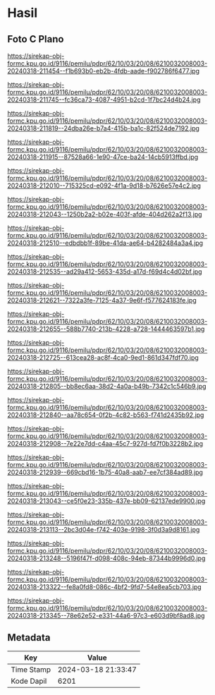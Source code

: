 # Hasil

## Foto C Plano

https://sirekap-obj-formc.kpu.go.id/9116/pemilu/pdpr/62/10/03/20/08/6210032008003-20240318-211454--f1b693b0-eb2b-4fdb-aade-f902786f6477.jpg

https://sirekap-obj-formc.kpu.go.id/9116/pemilu/pdpr/62/10/03/20/08/6210032008003-20240318-211745--fc36ca73-4087-4951-b2cd-1f7bc24d4b24.jpg

https://sirekap-obj-formc.kpu.go.id/9116/pemilu/pdpr/62/10/03/20/08/6210032008003-20240318-211819--24dba26e-b7a4-415b-ba1c-82f524de7192.jpg

https://sirekap-obj-formc.kpu.go.id/9116/pemilu/pdpr/62/10/03/20/08/6210032008003-20240318-211915--87528a66-1e90-47ce-ba24-14cb5913ffbd.jpg

https://sirekap-obj-formc.kpu.go.id/9116/pemilu/pdpr/62/10/03/20/08/6210032008003-20240318-212010--715325cd-e092-4f1a-9d18-b7626e57e4c2.jpg

https://sirekap-obj-formc.kpu.go.id/9116/pemilu/pdpr/62/10/03/20/08/6210032008003-20240318-212043--1250b2a2-b02e-403f-afde-404d262a2f13.jpg

https://sirekap-obj-formc.kpu.go.id/9116/pemilu/pdpr/62/10/03/20/08/6210032008003-20240318-212510--edbdbb1f-89be-41da-ae64-b4282484a3a4.jpg

https://sirekap-obj-formc.kpu.go.id/9116/pemilu/pdpr/62/10/03/20/08/6210032008003-20240318-212535--ad29a412-5653-435d-a17d-f69d4c4d02bf.jpg

https://sirekap-obj-formc.kpu.go.id/9116/pemilu/pdpr/62/10/03/20/08/6210032008003-20240318-212621--7322a3fe-7125-4a37-9e6f-f577624183fe.jpg

https://sirekap-obj-formc.kpu.go.id/9116/pemilu/pdpr/62/10/03/20/08/6210032008003-20240318-212655--588b7740-213b-4228-a728-1444463597b1.jpg

https://sirekap-obj-formc.kpu.go.id/9116/pemilu/pdpr/62/10/03/20/08/6210032008003-20240318-212725--613cea28-ac8f-4ca0-9ed1-861d347fdf70.jpg

https://sirekap-obj-formc.kpu.go.id/9116/pemilu/pdpr/62/10/03/20/08/6210032008003-20240318-212805--bb8ec6aa-38d2-4a0a-b49b-7342c1c546b9.jpg

https://sirekap-obj-formc.kpu.go.id/9116/pemilu/pdpr/62/10/03/20/08/6210032008003-20240318-212840--aa78c654-0f2b-4c82-b563-f741d2435b92.jpg

https://sirekap-obj-formc.kpu.go.id/9116/pemilu/pdpr/62/10/03/20/08/6210032008003-20240318-212908--7e22e7dd-c4aa-45c7-927d-fd7f0b3228b2.jpg

https://sirekap-obj-formc.kpu.go.id/9116/pemilu/pdpr/62/10/03/20/08/6210032008003-20240318-212939--669cbd16-1b75-40a8-aab7-ee7cf384ad89.jpg

https://sirekap-obj-formc.kpu.go.id/9116/pemilu/pdpr/62/10/03/20/08/6210032008003-20240318-213043--ce5f0e23-335b-437e-bb09-62137ede9900.jpg

https://sirekap-obj-formc.kpu.go.id/9116/pemilu/pdpr/62/10/03/20/08/6210032008003-20240318-213113--2bc3d04e-f742-403e-9198-3f0d3a9d8161.jpg

https://sirekap-obj-formc.kpu.go.id/9116/pemilu/pdpr/62/10/03/20/08/6210032008003-20240318-213248--5196f47f-d098-408c-94eb-87344b9996d0.jpg

https://sirekap-obj-formc.kpu.go.id/9116/pemilu/pdpr/62/10/03/20/08/6210032008003-20240318-213322--fe8a0fd8-086c-4bf2-9fd7-54e8ea5cb703.jpg

https://sirekap-obj-formc.kpu.go.id/9116/pemilu/pdpr/62/10/03/20/08/6210032008003-20240318-213345--78e62e52-e331-44a6-97c3-e603d9bf8ad8.jpg


## Metadata

| Key        | Value               |
| ---------- | ------------------- |
| Time Stamp | 2024-03-18 21:33:47 |
| Kode Dapil | 6201                |



